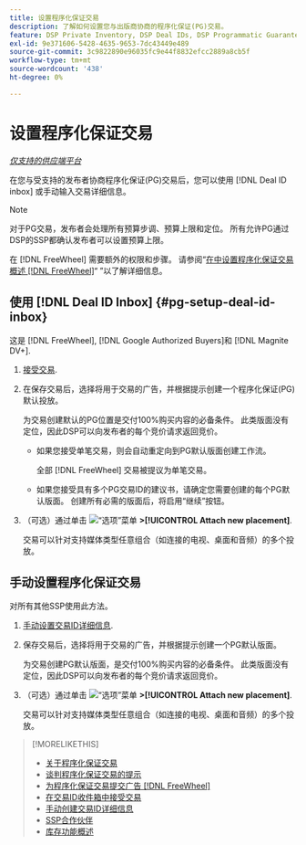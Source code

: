```yaml
---
title: 设置程序化保证交易
description: 了解如何设置您与出版商协商的程序化保证(PG)交易。
feature: DSP Private Inventory, DSP Deal IDs, DSP Programmatic Guaranteed Deals
exl-id: 9e371606-5428-4635-9653-7dc43449e489
source-git-commit: 3c9822890e96035fc9e44f8832efcc2889a8cb5f
workflow-type: tm+mt
source-wordcount: '438'
ht-degree: 0%

---
```


# 设置程序化保证交易

*[仅支持的供应端平台](programmatic-guaranteed-about.md)*

在您与受支持的发布者协商程序化保证(PG)交易后，您可以使用 [!DNL Deal ID inbox] 或手动输入交易详细信息。

>[!NOTE]
>
> 对于PG交易，发布者会处理所有预算步调、预算上限和定位。 所有允许PG通过DSP的SSP都确认发布者可以设置预算上限。
>
> 在 [!DNL FreeWheel] 需要额外的权限和步骤。 请参阅“[在中设置程序化保证交易概述 [!DNL FreeWheel]](freewheel-overview.md)“ ”以了解详细信息。

## 使用 [!DNL Deal ID Inbox] {#pg-setup-deal-id-inbox}

这是 [!DNL FreeWheel], [!DNL Google Authorized Buyers]和 [!DNL Magnite DV+].

1. [接受交易](deal-id-inbox-accept.md).

1. 在保存交易后，选择将用于交易的广告，并根据提示创建一个程序化保证(PG)默认投放。

   为交易创建默认的PG位置是交付100%购买内容的必备条件。 此类版面没有定位，因此DSP可以向发布者的每个竞价请求返回竞价。

   * 如果您接受单笔交易，则会自动重定向到PG默认版面创建工作流。

      全部 [!DNL FreeWheel] 交易被提议为单笔交易。

   * 如果您接受具有多个PG交易ID的建议书，请确定您需要创建的每个PG默认版面。 创建所有必需的版面后，将启用“继续”按钮。

1. （可选）通过单击 ![“选项”菜单](/help/dsp/assets/options-menu.png) **>[!UICONTROL Attach new placement]**.

   交易可以针对支持媒体类型任意组合（如连接的电视、桌面和音频）的多个投放。

## 手动设置程序化保证交易

对所有其他SSP使用此方法。

1. [手动设置交易ID详细信息](deal-id-create.md).

1. 保存交易后，选择将用于交易的广告，并根据提示创建一个PG默认版面。

   为交易创建PG默认版面，是交付100%购买内容的必备条件。 此类版面没有定位，因此DSP可以向发布者的每个竞价请求返回竞价。

1. （可选）通过单击 ![“选项”菜单](/help/dsp/assets/options-menu.png) **>[!UICONTROL Attach new placement]**.

   交易可以针对支持媒体类型任意组合（如连接的电视、桌面和音频）的多个投放。

>[!MORELIKETHIS]
>
>* [关于程序化保证交易](programmatic-guaranteed-about.md)
>* [谈判程序化保证交易的提示](/help/dsp/inventory/programmatic-guaranteed-tips.md)
>* [为程序化保证交易提交广告 [!DNL FreeWheel]](freewheel-submit.md)
>* [在交易ID收件箱中接受交易](deal-id-inbox-accept.md)
>* [手动创建交易ID详细信息](deal-id-create.md)
>* [SSP合作伙伴](ssp-partners.md)
>* [库存功能概述](inventory-overview.md)

